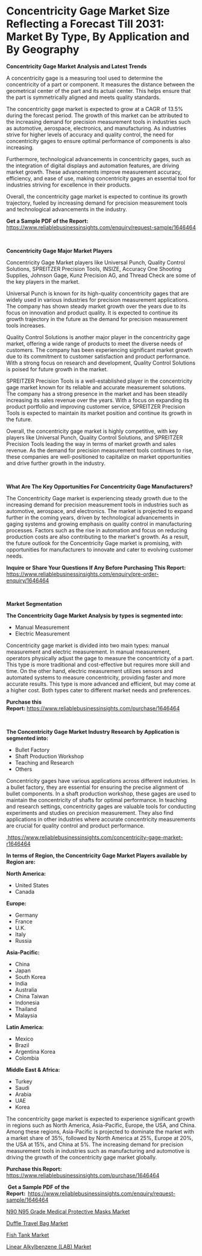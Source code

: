 <p><h1>Concentricity Gage Market Size Reflecting a Forecast Till 2031: Market By Type, By Application and By Geography</h1></p><p><strong>Concentricity Gage Market Analysis and Latest Trends</strong></p>
<p><p>A concentricity gage is a measuring tool used to determine the concentricity of a part or component. It measures the distance between the geometrical center of the part and its actual center. This helps ensure that the part is symmetrically aligned and meets quality standards.</p><p>The concentricity gage market is expected to grow at a CAGR of 13.5% during the forecast period. The growth of this market can be attributed to the increasing demand for precision measurement tools in industries such as automotive, aerospace, electronics, and manufacturing. As industries strive for higher levels of accuracy and quality control, the need for concentricity gages to ensure optimal performance of components is also increasing.</p><p>Furthermore, technological advancements in concentricity gages, such as the integration of digital displays and automation features, are driving market growth. These advancements improve measurement accuracy, efficiency, and ease of use, making concentricity gages an essential tool for industries striving for excellence in their products.</p><p>Overall, the concentricity gage market is expected to continue its growth trajectory, fueled by increasing demand for precision measurement tools and technological advancements in the industry.</p></p>
<p><strong>Get a Sample PDF of the Report:&nbsp;</strong> <a href="https://www.reliablebusinessinsights.com/enquiry/request-sample/1646464">https://www.reliablebusinessinsights.com/enquiry/request-sample/1646464</a></p>
<p>&nbsp;</p>
<p><strong>Concentricity Gage Major Market Players</strong></p>
<p><p>Concentricity Gage Market players like Universal Punch, Quality Control Solutions, SPREITZER Precision Tools, INSIZE, Accuracy One Shooting Supplies, Johnson Gage, Kunz Precision AG, and Thread Check are some of the key players in the market.</p><p>Universal Punch is known for its high-quality concentricity gages that are widely used in various industries for precision measurement applications. The company has shown steady market growth over the years due to its focus on innovation and product quality. It is expected to continue its growth trajectory in the future as the demand for precision measurement tools increases.</p><p>Quality Control Solutions is another major player in the concentricity gage market, offering a wide range of products to meet the diverse needs of customers. The company has been experiencing significant market growth due to its commitment to customer satisfaction and product performance. With a strong focus on research and development, Quality Control Solutions is poised for future growth in the market.</p><p>SPREITZER Precision Tools is a well-established player in the concentricity gage market known for its reliable and accurate measurement solutions. The company has a strong presence in the market and has been steadily increasing its sales revenue over the years. With a focus on expanding its product portfolio and improving customer service, SPREITZER Precision Tools is expected to maintain its market position and continue its growth in the future.</p><p>Overall, the concentricity gage market is highly competitive, with key players like Universal Punch, Quality Control Solutions, and SPREITZER Precision Tools leading the way in terms of market growth and sales revenue. As the demand for precision measurement tools continues to rise, these companies are well-positioned to capitalize on market opportunities and drive further growth in the industry.</p></p>
<p>&nbsp;</p>
<p><strong>What Are The Key Opportunities For Concentricity Gage Manufacturers?</strong></p>
<p><p>The Concentricity Gage market is experiencing steady growth due to the increasing demand for precision measurement tools in industries such as automotive, aerospace, and electronics. The market is projected to expand further in the coming years, driven by technological advancements in gaging systems and growing emphasis on quality control in manufacturing processes. Factors such as the rise in automation and focus on reducing production costs are also contributing to the market's growth. As a result, the future outlook for the Concentricity Gage market is promising, with opportunities for manufacturers to innovate and cater to evolving customer needs.</p></p>
<p><strong>Inquire or Share Your Questions If Any Before Purchasing This Report:</strong> <a href="https://www.reliablebusinessinsights.com/enquiry/pre-order-enquiry/1646464">https://www.reliablebusinessinsights.com/enquiry/pre-order-enquiry/1646464</a></p>
<p>&nbsp;</p>
<p><strong>Market Segmentation</strong></p>
<p><strong>The Concentricity Gage Market Analysis by types is segmented into:</strong></p>
<p><ul><li>Manual Measurement</li><li>Electric Measurement</li></ul></p>
<p><p>Concentricity gage market is divided into two main types: manual measurement and electric measurement. In manual measurement, operators physically adjust the gage to measure the concentricity of a part. This type is more traditional and cost-effective but requires more skill and time. On the other hand, electric measurement utilizes sensors and automated systems to measure concentricity, providing faster and more accurate results. This type is more advanced and efficient, but may come at a higher cost. Both types cater to different market needs and preferences.</p></p>
<p><strong>Purchase this Report:&nbsp;</strong><a href="https://www.reliablebusinessinsights.com/purchase/1646464">https://www.reliablebusinessinsights.com/purchase/1646464</a></p>
<p>&nbsp;</p>
<p><strong>The Concentricity Gage Market Industry Research by Application is segmented into:</strong></p>
<p><ul><li>Bullet Factory</li><li>Shaft Production Workshop</li><li>Teaching and Research</li><li>Others</li></ul></p>
<p><p>Concentricity gages have various applications across different industries. In a bullet factory, they are essential for ensuring the precise alignment of bullet components. In a shaft production workshop, these gages are used to maintain the concentricity of shafts for optimal performance. In teaching and research settings, concentricity gages are valuable tools for conducting experiments and studies on precision measurement. They also find applications in other industries where accurate concentricity measurements are crucial for quality control and product performance.</p></p>
<p><a href="https://www.reliablebusinessinsights.com/concentricity-gage-market-r1646464">&nbsp;https://www.reliablebusinessinsights.com/concentricity-gage-market-r1646464</a></p>
<p><strong>In terms of Region, the Concentricity Gage Market Players available by Region are:</strong></p>
<p>
    <p> <strong> North America: </strong>
        <ul>
            <li>United States</li>
            <li>Canada</li>
        </ul>
        </p> 
    <p> <strong> Europe: </strong>
        <ul>
            <li>Germany</li>
            <li>France</li>
            <li>U.K.</li>
            <li>Italy</li>
            <li>Russia</li>
        </ul>
        </p> 
    <p> <strong> Asia-Pacific: </strong>
        <ul>
            <li>China</li>
            <li>Japan</li>
            <li>South Korea</li>
            <li>India</li>
            <li>Australia</li>
            <li>China Taiwan</li>
            <li>Indonesia</li>
            <li>Thailand</li>
            <li>Malaysia</li>
        </ul>
        </p> 
    <p> <strong> Latin America: </strong>
        <ul>
            <li>Mexico</li>
            <li>Brazil</li>
            <li>Argentina Korea</li>
            <li>Colombia</li>
        </ul>
        </p> 
    <p> <strong> Middle East & Africa: </strong>
        <ul>
            <li>Turkey</li>
            <li>Saudi</li>
            <li>Arabia</li>
            <li>UAE</li>
            <li>Korea</li>
        </ul>
    </p>
    </p>
<p><p>The concentricity gage market is expected to experience significant growth in regions such as North America, Asia-Pacific, Europe, the USA, and China. Among these regions, Asia-Pacific is projected to dominate the market with a market share of 35%, followed by North America at 25%, Europe at 20%, the USA at 15%, and China at 5%. The increasing demand for precision measurement tools in industries such as manufacturing and automotive is driving the growth of the concentricity gage market globally.</p></p>
<p><strong>Purchase this Report: </strong><a href="https://www.reliablebusinessinsights.com/purchase/1646464">https://www.reliablebusinessinsights.com/purchase/1646464</a></p>
<p>&nbsp;<strong>Get a Sample PDF of the Report:&nbsp;&nbsp;</strong><a href="https://www.reliablebusinessinsights.com/enquiry/request-sample/1646464">https://www.reliablebusinessinsights.com/enquiry/request-sample/1646464</a></p>
<p><strong></strong></p>
<p><p><a href="https://www.linkedin.com/pulse/market-forecast-global-n90-n95-grade-medical-protective-geine?trackingId=h9i9C1LW0GiAjKse%2FcM1aQ%3D%3D">N90 N95 Grade Medical Protective Masks Market</a></p><p><a href="https://medium.com/@jewelmohr25/duffle-travel-bag-market-industry-trends-and-forecast-for-period-from-2024-to-2031-208e77ba600f">Duffle Travel Bag Market</a></p><p><a href="https://medium.com/@eliasman59/global-fish-tank-market-status-2024-2031-and-forecast-by-region-product-end-use-c2a35af7ad6c">Fish Tank Market</a></p><p><a href="https://www.linkedin.com/pulse/global-linear-alkylbenzene-lab-market-sector-types-applications-o4ike?trackingId=o4RATxDUBOemgL0bJYYDrw%3D%3D">Linear Alkylbenzene (LAB) Market</a></p></p>